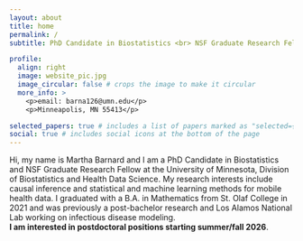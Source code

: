 ```yaml
---
layout: about
title: home
permalink: /
subtitle: PhD Candidate in Biostatistics <br> NSF Graduate Research Fellow 

profile:
  align: right
  image: website_pic.jpg
  image_circular: false # crops the image to make it circular
  more_info: >
    <p>email: barna126@umn.edu</p>
    <p>Minneapolis, MN 55413</p>

selected_papers: true # includes a list of papers marked as "selected={true}"
social: true # includes social icons at the bottom of the page
---
```


Hi, my name is Martha Barnard and I am a PhD Candidate in Biostatistics and NSF Graduate Research Fellow at the University of Minnesota, Division of Biostatistics and Health Data Science. My research interests include causal inference and statistical and machine learning methods for mobile health data. I graduated with a B.A. in Mathematics from St. Olaf College in 2021 and was previously a post-bachelor research and Los Alamos National Lab working on infectious disease modeling. \
**I am interested in postdoctoral positions starting summer/fall 2026**.

<!---
Put your address / P.O. box / other info right below your picture. You can also disable any of these elements by editing `profile` property of the YAML header of your `_pages/about.md`. Edit `_bibliography/papers.bib` and Jekyll will render your [publications page](/al-folio/publications/) automatically.

Link to your social media connections, too. This theme is set up to use [Font Awesome icons](https://fontawesome.com/) and [Academicons](https://jpswalsh.github.io/academicons/), like the ones below. Add your Facebook, Twitter, LinkedIn, Google Scholar, or just disable all of them.
-->
